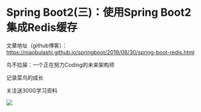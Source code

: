 # Spring Boot2(三)：使用Spring Boot2集成Redis缓存

文章地址（github博客）：https://niaobulashi.github.io/springboot/2019/06/30/spring-boot-redis.html

鸟不拉屎：一个正在努力Coding的未来架构师

记录菜鸟的成长

关注送300G学习资料

![](https://user-gold-cdn.xitu.io/2019/6/30/16ba8b651769067e?w=258&h=258&f=jpeg&s=28925)
